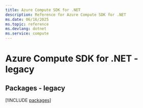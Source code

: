 ```yaml
---
title: Azure Compute SDK for .NET
description: Reference for Azure Compute SDK for .NET
ms.date: 06/16/2025
ms.topic: reference
ms.devlang: dotnet
ms.service: compute
---
```

# Azure Compute SDK for .NET - legacy
## Packages - legacy
[!INCLUDE [packages](compute-index.md)]